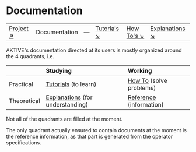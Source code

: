 # Documentation

|||||||
|---|---|---|---|---|---|
|[Project ↗](../README.md)|Documentation|&mdash;|[Tutorials ↘](tutorials.md)|[How To's ↘](howtos.md)|[Explanations ↘](explanations.md)|[References ↘](ref/index.md)|

AKTIVE's documentation directed at its users is mostly organized around the 4 quadrants, i.e.

|		|Studying						|Working				|
|:---		|:---							|:---					|
|Practical	|[Tutorials](tutorials.md) (to learn)			|[How To](howtos.md) (solve problems)	|
|Theoretical	|[Explanations](explanations.md) (for understanding)	|[Reference](ref/index.md) (information)|
  
Not all of the quadrants are filled at the moment.

The only quadrant actually ensured to contain documents at the moment is the reference information,
as that part is generated from the operator specifications.
